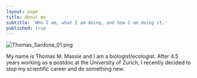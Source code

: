 ```yaml
---
layout: page
title: About me
subtitle: 'Who I am, what I am doing, and how I am doing it.'
published: true
---
```

![Thomas_Sardona_01.png]({{site.baseurl}}/img/Thomas_Sardona_01.png)


My name is Thomas M. Massie and I am a biologist/ecologist. After 4.5 years
working as a postdoc at the University of Zurich, I recently decided to
stop my scientific career and do something new.
